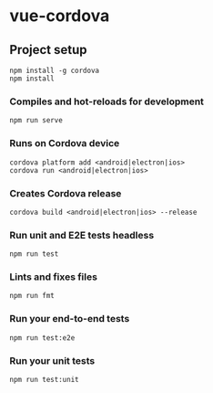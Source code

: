# vue-cordova

## Project setup
```
npm install -g cordova
npm install
```

### Compiles and hot-reloads for development
```
npm run serve
```

### Runs on Cordova device
```
cordova platform add <android|electron|ios>
cordova run <android|electron|ios>
```

### Creates Cordova release
```
cordova build <android|electron|ios> --release
```

### Run unit and E2E tests headless
```
npm run test
```

### Lints and fixes files
```
npm run fmt
```

### Run your end-to-end tests
```
npm run test:e2e
```

### Run your unit tests
```
npm run test:unit
```
